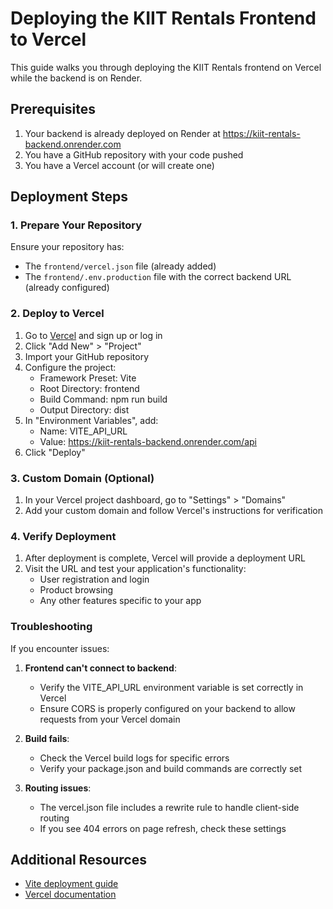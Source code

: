 # Deploying the KIIT Rentals Frontend to Vercel

This guide walks you through deploying the KIIT Rentals frontend on Vercel while the backend is on Render.

## Prerequisites

1. Your backend is already deployed on Render at https://kiit-rentals-backend.onrender.com
2. You have a GitHub repository with your code pushed
3. You have a Vercel account (or will create one)

## Deployment Steps

### 1. Prepare Your Repository

Ensure your repository has:
- The `frontend/vercel.json` file (already added)
- The `frontend/.env.production` file with the correct backend URL (already configured)

### 2. Deploy to Vercel

1. Go to [Vercel](https://vercel.com/) and sign up or log in
2. Click "Add New" > "Project"
3. Import your GitHub repository
4. Configure the project:
   - Framework Preset: Vite
   - Root Directory: frontend
   - Build Command: npm run build
   - Output Directory: dist
5. In "Environment Variables", add:
   - Name: VITE_API_URL
   - Value: https://kiit-rentals-backend.onrender.com/api
6. Click "Deploy"

### 3. Custom Domain (Optional)

1. In your Vercel project dashboard, go to "Settings" > "Domains"
2. Add your custom domain and follow Vercel's instructions for verification

### 4. Verify Deployment

1. After deployment is complete, Vercel will provide a deployment URL
2. Visit the URL and test your application's functionality:
   - User registration and login
   - Product browsing
   - Any other features specific to your app

### Troubleshooting

If you encounter issues:

1. **Frontend can't connect to backend**:
   - Verify the VITE_API_URL environment variable is set correctly in Vercel
   - Ensure CORS is properly configured on your backend to allow requests from your Vercel domain

2. **Build fails**:
   - Check the Vercel build logs for specific errors
   - Verify your package.json and build commands are correctly set

3. **Routing issues**:
   - The vercel.json file includes a rewrite rule to handle client-side routing
   - If you see 404 errors on page refresh, check these settings

## Additional Resources

- [Vite deployment guide](https://vitejs.dev/guide/static-deploy.html#vercel)
- [Vercel documentation](https://vercel.com/docs) 